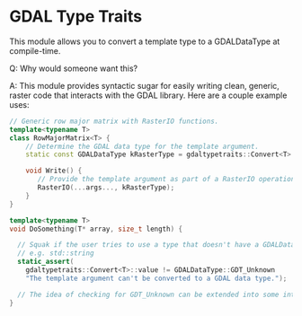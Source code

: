 # GDAL Type Traits

This module allows you to convert a template type to a GDALDataType at compile-time.

Q: Why would someone want this?

A: This module provides syntactic sugar for easily writing clean, generic, raster code
that interacts with the GDAL library. Here are a couple example uses:

```C++
// Generic row major matrix with RasterIO functions.
template<typename T>
class RowMajorMatrix<T> {
    // Determine the GDAL data type for the template argument.
    static const GDALDataType kRasterType = gdaltypetraits::Convert<T>::value;

    void Write() {
       // Provide the template argument as part of a RasterIO operation.
       RasterIO(...args..., kRasterType);
    }
}
```

```C++
template<typename T>
void DoSomething(T* array, size_t length) {

  // Squak if the user tries to use a type that doesn't have a GDALDataType equivalent
  // e.g. std::string
  static_assert(
    gdaltypetraits::Convert<T>::value != GDALDataType::GDT_Unknown
    "The template argument can't be converted to a GDAL data type.");

  // The idea of checking for GDT_Unknown can be extended into some interesting template metaprogramming...
}
```

